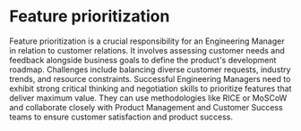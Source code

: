 # Feature prioritization

Feature prioritization is a crucial responsibility for an Engineering Manager in relation to customer relations. It involves assessing customer needs and feedback alongside business goals to define the product's development roadmap. Challenges include balancing diverse customer requests, industry trends, and resource constraints. Successful Engineering Managers need to exhibit strong critical thinking and negotiation skills to prioritize features that deliver maximum value. They can use methodologies like RICE or MoSCoW and collaborate closely with Product Management and Customer Success teams to ensure customer satisfaction and product success.